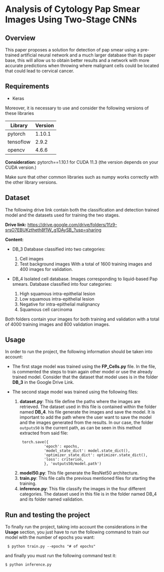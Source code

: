 # Analysis of Cytology Pap Smear Images Using Two-Stage CNNs

## Overview
This paper proposes a solution for detection of pap smear using a pre-trained artificial neural
network and a much larger database than its paper base, this
will allow us to obtain better results and a network with more
accurate predictions when throwing where malignant cells could
be located that could lead to cervical cancer. 

## Requirements

* Keras

Moreover, it is necessary to use and consider the following versions of these libraries

| Library  | Version |
| ---------| ------- |
| pytorch  | 1.10.1 |
| tensoflow| 2.9.2  |
| opencv   | 4.6.6  |

**Consideration:** pytorch==1.10.1  for CUDA 11.3 (the version depends on your CUDA version.)

Make sure that other common libraries such as numpy works correctly with the other library versions.

## Dataset
The following drive link contain both the classification and detection trained model and the datasets used for training the two stages. 

**Drive link:**  https://drive.google.com/drive/folders/1fz9-srsO7EBUKztheth8f1W_g1DAySB_?usp=sharing

**Content:** 

* DB_3
   Database classified into two categories: 
   1. Cell images
   2. Test background images
With a total of 1600 training images and 400 images for validation.

* DB_4
   Isolated cell database. Images corresponding to liquid-based Pap smears.
   Database classified into four categories:
  
  1. High squamous intra-epithelial lesion
  2. Low squamous intra-epithelial lesion
  3. Negative for intra-epithelial malignancy
  4. Squamous cell carcinoma

Both folders contain your images for both training and validation with a total of 4000 training images and 800 validation images.

## Usage
In order to run the project, the following information should be taken into account:

* The first stage model was trained using the **FP_Cells.py** file. In the file, is commented the steps to train again other model or use the already trained model. Consider that the dataset that model uses is in the folder **DB_3** in the Google Drive Link. 

* The second stage model was trained using the following files:
  1. **dataset.py**: This file define the paths where the images are retrieved. The dataset used in this file is contained within the folder named **DB_4**. 
  his file generate the images and save the model. It is important to add the path where the user want to save the model and the images generated from the results. In our case, the folder `outputs50` is the current path, as can be seen in this method extracted from said file:
     ````
      torch.save({
                'epoch': epochs,
                'model_state_dict': model.state_dict(),
                'optimizer_state_dict': optimizer.state_dict(),
                'loss': criterion,
                }, 'outputs50/model.path')
     ````
  3. **model50.py**: This file generate the ResNet50 architecture.
  4. **train.py**: This file calls the previous mentioned files for starting the training.
  5. **inference.py**: This file classify the images in the four different categories. The dataset used in this file is in the folder named DB_4 and its folder named validation.  

## Run and testing the project

To finally run the project, taking into account the considerations in the **Usage** section, you just have to run the following command to train our model with the number of epochs you want:
 ````
  $ python train.py --epochs "# of epochs"
  ````

and finally you must run the following command test it:
  ````
  $ python inference.py
  ````

